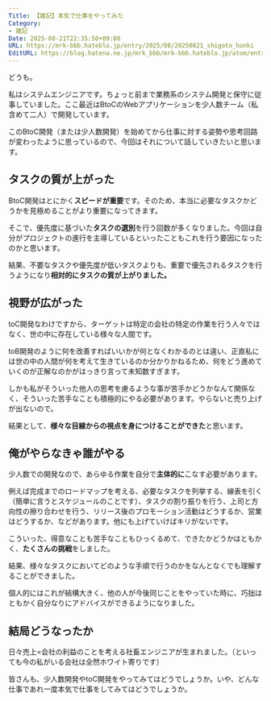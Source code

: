 ```yaml
---
Title: 【雑記】本気で仕事をやってみた
Category:
- 雑記
Date: 2025-08-21T22:35:50+09:00
URL: https://mrk-bbb.hateblo.jp/entry/2025/08/20250821_shigoto_honki
EditURL: https://blog.hatena.ne.jp/mrk_bbb/mrk-bbb.hateblo.jp/atom/entry/6802418398556700259
---
```


どうも。

私はシステムエンジニアです。ちょっと前まで業務系のシステム開発と保守に従事していました。ここ最近はBtoCのWebアプリケーションを少人数チーム（私含めて二人）で開発しています。

このBtoC開発（または少人数開発）を始めてから仕事に対する姿勢や思考回路が変わったように思っているので、今回はそれについて話していきたいと思います。


## タスクの質が上がった
BtoC開発はとにかく**スピードが重要**です。そのため、本当に必要なタスクかどうかを見極めることがより重要になってきます。

そこで、優先度に基づいた**タスクの選別**を行う回数が多くなりました。今回は自分がプロジェクトの進行を主導しているといったこともこれを行う要因になったのかと思います。

結果、不要なタスクや優先度が低いタスクよりも、重要で優先されるタスクを行うようになり**相対的にタスクの質が上がりました。**


## 視野が広がった
toC開発なわけですから、ターゲットは特定の会社の特定の作業を行う人々ではなく、世の中に存在している様々な人間です。

toB開発のように何を改善すればいいかが何となくわかるのとは違い、正直私には世の中の人間が何を考えて生きているのか分かりかねるため、何をどう進めていくのが正解なのかがはっきり言って未知数すぎます。

しかも私がそういった他人の思考を慮るような事が苦手かどうかなんて関係なく、そういった苦手なことも積極的にやる必要があります。やらないと売り上げが出ないので。

結果として、**様々な目線からの視点を身につけることができた**と思います。

## 俺がやらなきゃ誰がやる
少人数での開発なので、あらゆる作業を自分で**主体的に**こなす必要があります。

例えば完成までのロードマップを考える、必要なタスクを列挙する、線表を引く（簡単に言うとスケジュールのことです）、タスクの割り振りを行う、上司と方向性の擦り合わせを行う、リリース後のプロモーション活動はどうするか、営業はどうするか、などがあります。他にも上げていけばキリがないです。

こういった、得意なことも苦手なこともひっくるめて、できたかどうかはともかく、**たくさんの挑戦**をしました。

結果、様々なタスクにおいてどのような手順で行うのかをなんとなくでも理解することができました。

個人的にはこれが結構大きく、他の人が今後同じことをやっていた時に、巧拙はともかく自分なりにアドバイスができるようになりました。

## 結局どうなったか
日々売上=会社の利益のことを考える社畜エンジニアが生まれました。（といっても今の私がいる会社は全然ホワイト寄りです）

皆さんも、少人数開発やtoC開発をやってみてはどうでしょうか。いや、どんな仕事であれ一度本気で仕事をしてみてはどうでしょうか。






